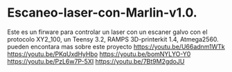# Escaneo-laser-con-Marlin-v1.0.
Este es un firware para controlar un laser con un escaner galvo con el protocolo XY2_100, un Teensy 3.2, RAMPS 3D-printerkit 1.4, Atmega2560.
pueden encontara mas sobre este proyecto 
https://youtu.be/U66adnm1WTk 
https://youtu.be/PKqUxdHyHbo 
https://youtu.be/bomNYLYO-Y0
https://youtu.be/PzL6w7P-5XI
https://youtu.be/7Bt9M2gdoJU

